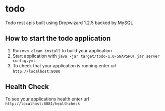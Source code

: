 # todo

Todo rest apis built using Dropwizard 1.2.5 backed by MySQL

How to start the todo application
---

1. Run `mvn clean install` to build your application
1. Start application with `java -jar target/todo-1.0-SNAPSHOT.jar server config.yml`
1. To check that your application is running enter url `http://localhost:8080`

Health Check
---

To see your applications health enter url `http://localhost:8081/healthcheck`
